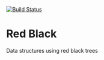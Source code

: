 [![Build Status](https://travis-ci.org/kharland/red_black.svg?branch=master)](https://travis-ci.org/kharland/red_black)
# Red Black
Data structures using red black trees
